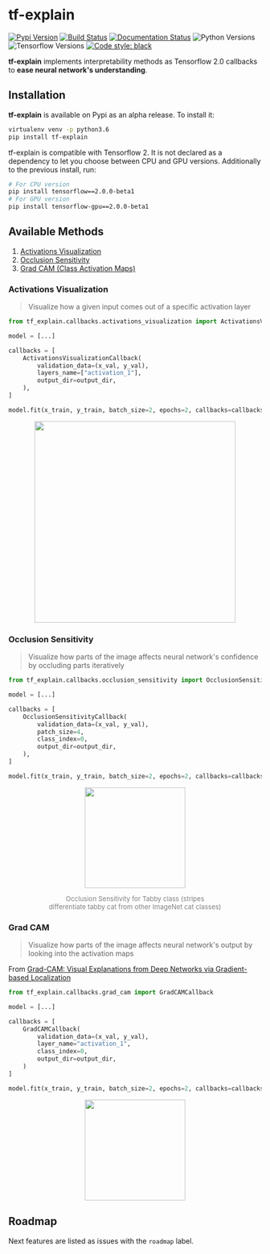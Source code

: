 # tf-explain

[![Pypi Version](https://img.shields.io/pypi/v/tf-explain.svg)](https://pypi.org/project/tf-explain/)
[![Build Status](https://api.travis-ci.org/sicara/tf-explain.svg?branch=master)](https://travis-ci.org/sicara/tf-explain)
[![Documentation Status](https://readthedocs.org/projects/tf-explain/badge/?version=latest)](https://tf-explain.readthedocs.io/en/latest/?badge=latest)
![Python Versions](https://img.shields.io/badge/python-3.6%20|%203.7-%23EBBD68.svg)
![Tensorflow Versions](https://img.shields.io/badge/tensorflow-2.0.0--beta1-blue.svg)
[![Code style: black](https://img.shields.io/badge/code%20style-black-000000.svg)](https://github.com/python/black)

__tf-explain__ implements interpretability methods as Tensorflow 2.0 callbacks to __ease neural network's understanding__.

## Installation

__tf-explain__ is available on Pypi as an alpha release. To install it:

```bash
virtualenv venv -p python3.6
pip install tf-explain
```

tf-explain is compatible with Tensorflow 2. It is not declared as a dependency
to let you choose between CPU and GPU versions. Additionally to the previous install, run:

```bash
# For CPU version
pip install tensorflow==2.0.0-beta1
# For GPU version
pip install tensorflow-gpu==2.0.0-beta1
```

## Available Methods

1. [Activations Visualization](#activations-visualization)
2. [Occlusion Sensitivity](#occlusion-sensitivity)
3. [Grad CAM (Class Activation Maps)](#grad-cam)

### Activations Visualization

> Visualize how a given input comes out of a specific activation layer

```python
from tf_explain.callbacks.activations_visualization import ActivationsVisualizationCallback

model = [...]

callbacks = [
    ActivationsVisualizationCallback(
        validation_data=(x_val, y_val),
        layers_name=["activation_1"],
        output_dir=output_dir,
    ),
]

model.fit(x_train, y_train, batch_size=2, epochs=2, callbacks=callbacks)
```

<p align="center">
    <img src="./docs/assets/activations_visualisation.png" width="400" />
</p>


### Occlusion Sensitivity

> Visualize how parts of the image affects neural network's confidence by occluding parts iteratively

```python
from tf_explain.callbacks.occlusion_sensitivity import OcclusionSensitivityCallback

model = [...]

callbacks = [
    OcclusionSensitivityCallback(
        validation_data=(x_val, y_val),
        patch_size=4,
        class_index=0,
        output_dir=output_dir,
    ),
]

model.fit(x_train, y_train, batch_size=2, epochs=2, callbacks=callbacks)
```

<div align="center">
    <img src="./docs/assets/occlusion_sensitivity.png" width="200" />
    <p style="color: grey; font-size:small; width:350px;">Occlusion Sensitivity for Tabby class (stripes differentiate tabby cat from other ImageNet cat classes)</p>
</div>

### Grad CAM

> Visualize how parts of the image affects neural network's output by looking into the activation maps

From [Grad-CAM: Visual Explanations from Deep Networks
via Gradient-based Localization](https://arxiv.org/abs/1610.02391)

```python
from tf_explain.callbacks.grad_cam import GradCAMCallback

model = [...]

callbacks = [
    GradCAMCallback(
        validation_data=(x_val, y_val),
        layer_name="activation_1",
        class_index=0,
        output_dir=output_dir,
    )
]

model.fit(x_train, y_train, batch_size=2, epochs=2, callbacks=callbacks)
```


<p align="center">
    <img src="./docs/assets/grad_cam.png" width="200" />
</p>


## Roadmap

Next features are listed as issues with the `roadmap` label.
